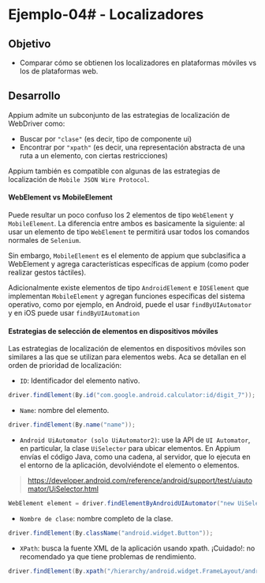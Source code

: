 # Ejemplo-04# - Localizadores

## Objetivo

- Comparar cómo se obtienen los localizadores en plataformas móviles vs los de plataformas web.

## Desarrollo

Appium admite un subconjunto de las estrategias de localización de WebDriver como:

- Buscar por `"clase"` (es decir, tipo de componente ui)
- Encontrar por `"xpath"` (es decir, una representación abstracta de una ruta a un elemento, con ciertas restricciones)


Appium también es compatible con algunas de las estrategias de localización de `Mobile JSON Wire Protocol`.

#### WebElement vs MobileElement

Puede resultar un poco confuso los 2 elementos de tipo `WebElement` y `MobileElement`. La diferencia entre ambos es
basicamente la siguiente: al usar un elemento de tipo  `WebElement` te permitirá usar todos los comandos normales de `Selenium`. 

Sin embargo, `MobileElement` es el elemento de appium que subclasifica a WebElement y agrega características específicas de appium (como poder realizar gestos táctiles).

Adicionalmente existe elementos de tipo `AndroidElement` e `IOSElement` que implementan `MobileElement` y agregan funciones específicas del sistema operativo, como por ejemplo, en Android, puede el usar `findByUIAutomator` y en iOS puede usar `findByUIAutomation`

#### Estrategias de selección de elementos en dispositivos móviles

Las estrategias de localización de elementos en dispositivos móviles son similares a las que se utilizan para elementos webs. Aca se detallan en el orden de prioridad de localización:

- `ID`: Identificador del elemento nativo. 

```Java
driver.findElement(By.id("com.google.android.calculator:id/digit_7"));
```

- `Name`: nombre del elemento.

```Java
driver.findElement(By.name("name"));
```

- `Android UiAutomator (solo UiAutomator2)`: use la API de `UI Automator`, en particular, la clase `UiSelector` para ubicar elementos. En Appium envías el código Java, como una cadena, al servidor, que lo ejecuta en el entorno de la aplicación, devolviéndote el elemento o elementos. 
> https://developer.android.com/reference/android/support/test/uiautomator/UiSelector.html

```Java
WebElement element = driver.findElementByAndroidUIAutomator("new UiSelector().index(0)");
```

- `Nombre de clase`: nombre completo de la clase.

```Java
driver.findElement(By.className("android.widget.Button"));
```

- `XPath`: busca la fuente XML de la aplicación usando xpath. ¡Cuidado!: no recomendado ya que tiene problemas de rendimiento.

```Java
driver.findElement(By.xpath("/hierarchy/android.widget.FrameLayout/android.widget.FrameLayout/android.widget.FrameLayout/android.widget.LinearLayout/android.widget.FrameLayout/android.view.ViewGroup/android.widget.Button[9]"));

```

